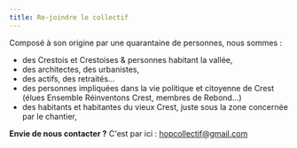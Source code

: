 ```yaml
---
title: Re-joindre le collectif
---
```

Composé à son origine par une quarantaine de personnes, nous sommes : 
- des Crestois et Crestoises & personnes habitant la vallée, 
- des architectes, des urbanistes, 
- des actifs, des retraités...
- des personnes impliquées dans la vie politique et citoyenne de Crest (élues Ensemble Réinventons Crest, membres de Rebond...)
- des habitants et habitantes du vieux Crest, juste sous la zone concernée par le chantier, 

**Envie de nous contacter ?**
C'est par ici : [hopcollectif@gmail.com](mailto:hopcollectif@gmail.com)